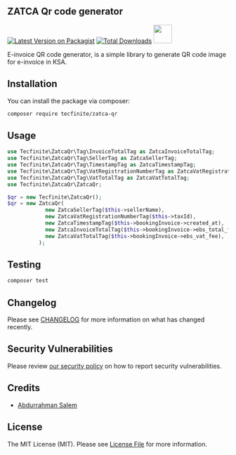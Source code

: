 



## ZATCA Qr code generator

[![Latest Version on Packagist](https://img.shields.io/packagist/v/tecfinite/zatca-qr.svg?style=flat-square)](https://packagist.org/packages/tecfinite/zatca-qr)
[![Total Downloads](https://img.shields.io/packagist/dt/tecfinite/zatca-qr.svg?style=flat-square)](https://packagist.org/packages/tecfinite/zatca-qr)
[<img width="42" src="https://tecfinite.com/assets/img/Untitled-3.svg" />](https://tecfinite.com)


[//]: # ([![Tests]&#40;https://github.com/tecfinite/zatca-qr/actions/workflows/run-tests.yml/badge.svg?branch=main&#41;]&#40;https://github.com/tecfinite/zatca-qr/actions/workflows/run-tests.yml&#41;)

E-invoice QR code generator, is a simple library to generate QR code image for e-invoice in KSA.

## Installation

You can install the package via composer:

```bash
composer require tecfinite/zatca-qr
```

## Usage

```php
use Tecfinite\ZatcaQr\Tag\InvoiceTotalTag as ZatcaInvoiceTotalTag;
use Tecfinite\ZatcaQr\Tag\SellerTag as ZatcaSellerTag;
use Tecfinite\ZatcaQr\Tag\TimestampTag as ZatcaTimestampTag;
use Tecfinite\ZatcaQr\Tag\VatRegistrationNumberTag as ZatcaVatRegistrationNumberTag;
use Tecfinite\ZatcaQr\Tag\VatTotalTag as ZatcaVatTotalTag;
use Tecfinite\ZatcaQr\ZatcaQr;
````

```php
$qr = new Tecfinite\ZatcaQr();
$qr = new ZatcaQr(
            new ZatcaSellerTag($this->sellerName),
            new ZatcaVatRegistrationNumberTag($this->taxId),
            new ZatcaTimestampTag($this->bookingInvoice->created_at),
            new ZatcaInvoiceTotalTag($this->bookingInvoice->ebs_total_fee),
            new ZatcaVatTotalTag($this->bookingInvoice->ebs_vat_fee),
          );
```

## Testing

```bash
composer test
```

## Changelog

Please see [CHANGELOG](CHANGELOG.md) for more information on what has changed recently.

## Security Vulnerabilities

Please review [our security policy](../../security/policy) on how to report security vulnerabilities.

## Credits

- [Abdurrahman Salem](https://ahussalem.me)

[//]: # (- [All Contributors]&#40;../../contributors&#41;)

## License

The MIT License (MIT). Please see [License File](LICENSE.md) for more information.
